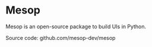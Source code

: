 # Mesop

Mesop is an open-source package to build UIs in Python.

Source code: github.com/mesop-dev/mesop
